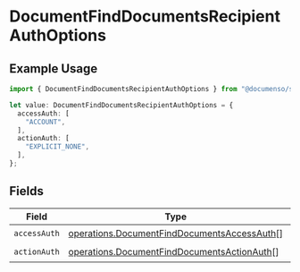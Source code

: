 # DocumentFindDocumentsRecipientAuthOptions

## Example Usage

```typescript
import { DocumentFindDocumentsRecipientAuthOptions } from "@documenso/sdk-typescript/models/operations";

let value: DocumentFindDocumentsRecipientAuthOptions = {
  accessAuth: [
    "ACCOUNT",
  ],
  actionAuth: [
    "EXPLICIT_NONE",
  ],
};
```

## Fields

| Field                                                                                                      | Type                                                                                                       | Required                                                                                                   | Description                                                                                                |
| ---------------------------------------------------------------------------------------------------------- | ---------------------------------------------------------------------------------------------------------- | ---------------------------------------------------------------------------------------------------------- | ---------------------------------------------------------------------------------------------------------- |
| `accessAuth`                                                                                               | [operations.DocumentFindDocumentsAccessAuth](../../models/operations/documentfinddocumentsaccessauth.md)[] | :heavy_check_mark:                                                                                         | N/A                                                                                                        |
| `actionAuth`                                                                                               | [operations.DocumentFindDocumentsActionAuth](../../models/operations/documentfinddocumentsactionauth.md)[] | :heavy_check_mark:                                                                                         | N/A                                                                                                        |